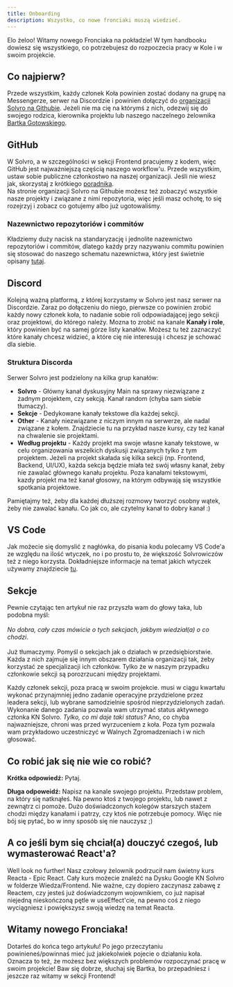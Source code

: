 ```yaml
---
title: Onboarding
description: Wszystko, co nowe fronciaki muszą wiedzieć.
---
```


Elo żeloo! Witamy nowego Fronciaka na pokładzie! W tym handbooku dowiesz się wszystkiego, co potrzebujesz do rozpoczecia pracy w Kole i w swoim projekcie.

## Co najpierw?

Przede wszystkim, każdy członek Koła powinien zostać dodany na grupę na Messengerze, serwer na Discordzie i powinien dołączyć do [organizacji Solvro na Githubie](https://github.com/Solvro). Jeżeli nie ma cię na którymś z nich, odezwij się do swojego rodzica, kierownika projektu lub naszego naczelnego żelownika [Bartka Gotowskiego](https://github.com/Rei-x).

## GitHub

W Solvro, a w szczególności w sekcji Frontend pracujemy z kodem, więc GitHub jest najważniejszą częścią naszego workflow'u. Przede wszystkim, ustaw sobie publiczne członkostwo na naszej organizacji. Jeśli nie wiesz jak, skorzystaj z krótkiego [poradnika](https://docs.solvro.pl/github#publiczne-cz%C5%82onkostwo).<br/>
Na stronie organizacji Solvro na Githubie możesz też zobaczyć wszystkie nasze projekty i związane z nimi repozytoria, więc jeśli masz ochotę, to się rozejrzyj i zobacz co gotujemy albo już ugotowaliśmy. </br>

### Nazewnictwo repozytoriów i commitów

Kładziemy duży nacisk na standaryzację i jednolite nazewnictwo repozytoriów i commitów, dlatego każdy przy nazywaniu commitu powinien się stosować do naszego schematu nazewnictwa, który jest świetnie opisany [tutaj](https://docs.solvro.pl/github#nazewnictwo-commit%C3%B3w).

## Discord

Kolejną ważną platformą, z której korzystamy w Solvro jest nasz serwer na Discordzie. Zaraz po dołączeniu do niego, pierwsze co powinien zrobić każdy nowy członek koła, to nadanie sobie roli odpowiadającej jego sekcji oraz projektowi, do którego należy. Mozna to zrobić na kanale **Kanały i role**, który powinien być na samej górze listy kanałów. Możesz tu też zaznaczyć które kanały chcesz widzieć, a które cię nie interesują i chcesz je schować dla siebie.

### Struktura Discorda

Serwer Solvro jest podzielony na kilka grup kanałów:

- **Solvro** - Główny kanał dyskusyjny Main na sprawy niezwiązane z żadnym projektem, czy sekcją. Kanał random (chyba sam siebie tłumaczy).
- **Sekcje** - Dedykowane kanały tekstowe dla każdej sekcji.
- **Other** - Kanały niezwiązane z niczym innym na serwerze, ale nadal związane z kołem. Znajdziecie tu na przykład nasze kursy, czy też kanał na chwalenie sie projektami.
- **Według projektu** - Każdy projekt ma swoje własne kanały tekstowe, w celu organizowania wszelkich dyskusji związanych tylko z tym projektem. Jeżeli na projekt skałada się kilka sekcji (np. Frontend, Backend, UI/UX), każda sekcja będzie miała też swój własny kanał, żeby nie zawalać głównego kanału projektu. Poza kanałami tekstowymi, kazdy projekt ma też kanał głosowy, na którym odbywają się wszystkie spotkania projektowe.

Pamiętajmy też, żeby dla każdej dłuższej rozmowy tworzyć osobny wątek, żeby nie zawalać kanału. Co jak co, ale czytelny kanał to dobry kanał :)

## VS Code

Jak możecie się domyslić z nagłówka, do pisania kodu polecamy VS Code'a ze względu na ilość wtyczek, no i po prostu to, że większość Solvrowiczów też z niego korzysta. Dokładniejsze informacje na temat jakich wtyczek używamy znajdziecie [tu](https://docs.solvro.pl/sections/frontend/#edytor).

## Sekcje

Pewnie czytając ten artykuł nie raz przyszła wam do głowy taka, lub podobna myśl:</br></br> _No dobra, cały czas mówicie o tych sekcjach, jakbym wiedział(a) o co chodzi_. </br></br> Już tłumaczymy. Pomyśl o sekcjach jak o działach w przedsiębiorstwie. Każda z nich zajmuje się innym obszarem działania organizacji tak, żeby korzystać ze specjalizacji ich członków. Tylko że w naszym przypadku członkowie sekcji są porozrzucani między projektami. </br>

Każdy członek sekcji, poza pracą w swoim projekcie. musi w ciągu kwartału wykonać przynajmniej jedno zadanie operacyjne przydzielone przez leadera sekcji, lub wybrane samodzielnie spośród nieprzydzielonych zadań. Wykonanie danego zadania pozwala wam utrzymać status aktywnego członka KN Solvro. _Tylko, co mi daje taki status?_ Ano, co chyba najwazniejsze, chroni was przed wyrzuceniem z koła. Poza tym pozwala wam przykładowo uczestniczyć w Walnych Zgromadzeniach i w nich głosować.

## Co robić jak się nie wie co robić?

**Krótka odpowiedź:** Pytaj. </br>

**Długa odpoweidź:** Napisz na kanale swojego projektu. Przedstaw problem, na który się natknąłeś. Na pewno ktoś z twojego projektu, lub nawet z zewnątrz ci pomoże. Dużo doświadczonych kolegów starszych stażem chodzi między kanałami i patrzy, czy ktoś nie potrzebuje pomocy. Więc nie bój się pytać, bo w inny sposób się nie nauczysz ;)

## A co jeśli bym się chciał(a) douczyć czegoś, lub wymasterować React'a?

Well look no further! Nasz czołowy żelownik podrzucił nam świetny kurs Reacta - Epic React. Cały kurs możecie znaleźć na Dysku Google KN Solvro w folderze Wiedza/Frontend. Nie ważne, czy dopiero zaczynasz zabawę z Reactem, czy jesteś już doświadczonym wojownikiem, co już napisał niejedną nieskończoną pętle w useEffect'cie, na pewno coś z niego wyciągniesz i powiększysz swoją wiedzę na temat Reacta.

## Witamy nowego Fronciaka!

Dotarłeś do końca tego artykułu! Po jego przeczytaniu powinieneś/powinnaś mieć już jakiekolwiek pojecie o działaniu koła. Oznacza to też, że możesz bez większych problemów rozpoczynać pracę w swoim projekcie! Baw się dobrze, słuchaj się Bartka, bo przepadniesz i jeszcze raz witamy w sekcji Frontend!
